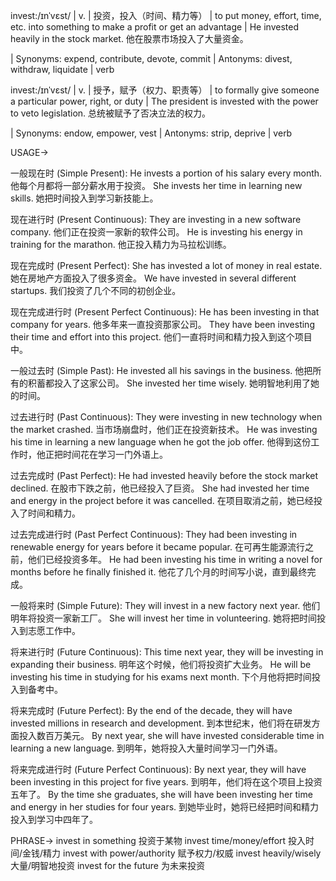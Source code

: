 invest:/ɪnˈvɛst/ | v. | 投资，投入（时间、精力等） | to put money, effort, time, etc. into something to make a profit or get an advantage |  He invested heavily in the stock market. 他在股票市场投入了大量资金。

| Synonyms:  expend, contribute, devote, commit | Antonyms: divest, withdraw, liquidate | verb

invest:/ɪnˈvɛst/ | v. | 授予，赋予（权力、职责等） | to formally give someone a particular power, right, or duty | The president is invested with the power to veto legislation. 总统被赋予了否决立法的权力。

| Synonyms:  endow, empower, vest | Antonyms:  strip, deprive | verb


USAGE->

一般现在时 (Simple Present):
He invests a portion of his salary every month.  他每个月都将一部分薪水用于投资。
She invests her time in learning new skills. 她把时间投入到学习新技能上。

现在进行时 (Present Continuous):
They are investing in a new software company. 他们正在投资一家新的软件公司。
He is investing his energy in training for the marathon. 他正投入精力为马拉松训练。

现在完成时 (Present Perfect):
She has invested a lot of money in real estate.  她在房地产方面投入了很多资金。
We have invested in several different startups. 我们投资了几个不同的初创企业。

现在完成进行时 (Present Perfect Continuous):
He has been investing in that company for years.  他多年来一直投资那家公司。
They have been investing their time and effort into this project. 他们一直将时间和精力投入到这个项目中。

一般过去时 (Simple Past):
He invested all his savings in the business. 他把所有的积蓄都投入了这家公司。
She invested her time wisely. 她明智地利用了她的时间。

过去进行时 (Past Continuous):
They were investing in new technology when the market crashed.  当市场崩盘时，他们正在投资新技术。
He was investing his time in learning a new language when he got the job offer. 他得到这份工作时，他正把时间花在学习一门外语上。

过去完成时 (Past Perfect):
He had invested heavily before the stock market declined. 在股市下跌之前，他已经投入了巨资。
She had invested her time and energy in the project before it was cancelled. 在项目取消之前，她已经投入了时间和精力。

过去完成进行时 (Past Perfect Continuous):
They had been investing in renewable energy for years before it became popular. 在可再生能源流行之前，他们已经投资多年。
He had been investing his time in writing a novel for months before he finally finished it. 他花了几个月的时间写小说，直到最终完成。

一般将来时 (Simple Future):
They will invest in a new factory next year.  他们明年将投资一家新工厂。
She will invest her time in volunteering. 她将把时间投入到志愿工作中。

将来进行时 (Future Continuous):
This time next year, they will be investing in expanding their business. 明年这个时候，他们将投资扩大业务。
He will be investing his time in studying for his exams next month.  下个月他将把时间投入到备考中。

将来完成时 (Future Perfect):
By the end of the decade, they will have invested millions in research and development. 到本世纪末，他们将在研发方面投入数百万美元。
By next year, she will have invested considerable time in learning a new language. 到明年，她将投入大量时间学习一门外语。

将来完成进行时 (Future Perfect Continuous):
By next year, they will have been investing in this project for five years. 到明年，他们将在这个项目上投资五年了。
By the time she graduates, she will have been investing her time and energy in her studies for four years. 到她毕业时，她将已经把时间和精力投入到学习中四年了。


PHRASE->
invest in something  投资于某物
invest time/money/effort  投入时间/金钱/精力
invest with power/authority  赋予权力/权威
invest heavily/wisely  大量/明智地投资
invest for the future  为未来投资


